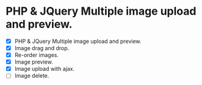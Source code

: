 # PHP & JQuery Multiple image upload and preview.
 - [x] PHP & JQuery Multiple image upload and preview.
 - [x] Image drag and drop.
 - [x] Re-order images.
 - [x] Image preview.
 - [x] Image upload with ajax.
 - [ ] Image delete.
